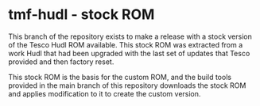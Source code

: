 # tmf-hudl - stock ROM

This branch of the repository exists to make a release with a stock version of the Tesco Hudl ROM available.  This stock
ROM was extracted from a work Hudl that had been upgraded with the last set of updates that Tesco provided and then
factory reset.

This stock ROM is the basis for the custom ROM, and the build tools provided in the main branch of this repository downloads
the stock ROM and applies modification to it to create the custom version.
